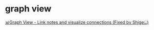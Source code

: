 # graph view

[📊Graph View - Link notes and visualize connections (Fixed by Shigeඞ)](https://ankiweb.net/shared/info/1068714931)
